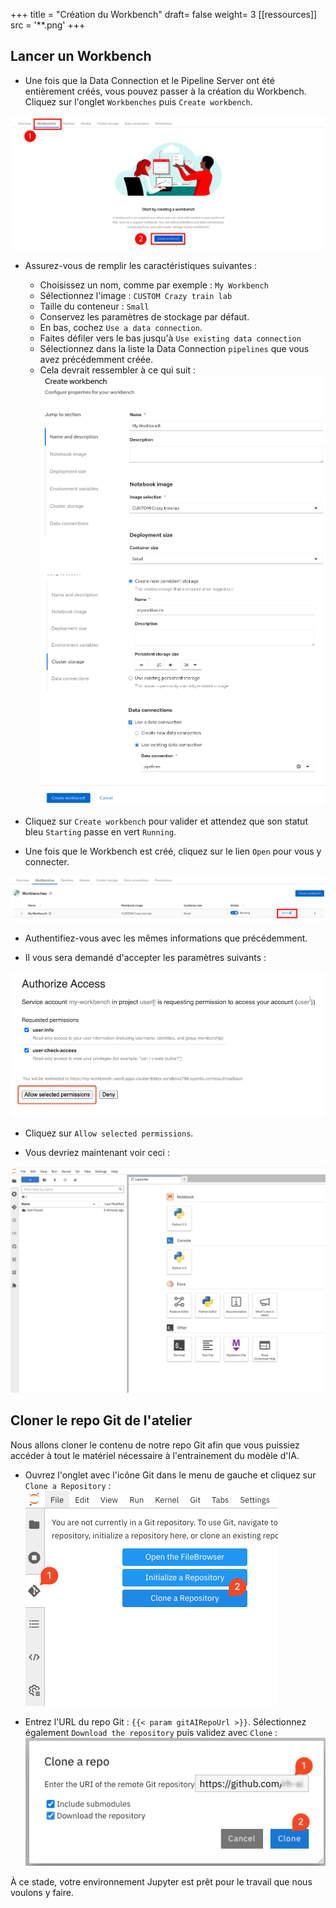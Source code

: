 +++
title = "Création du Workbench"
draft= false
weight= 3
[[ressources]]
  src = '**.png'
+++

## Lancer un Workbench

* Une fois que la Data Connection et le Pipeline Server ont été entièrement créés, vous pouvez passer à la création du Workbench. Cliquez sur l'onglet `Workbenches` puis `Create workbench`.

![02-03-create-wb.png](02-03-create-wb.png)

* Assurez-vous de remplir les caractéristiques suivantes :  
    * Choisissez un nom, comme par exemple : `My Workbench`  
    * Sélectionnez l'image : `CUSTOM Crazy train lab`
    * Taille du conteneur : `Small`
    * Conservez les paramètres de stockage par défaut.
    * En bas, cochez `Use a data connection`.
    * Faites défiler vers le bas jusqu'à `Use existing data connection`
    * Sélectionnez dans la liste la Data Connection `pipelines` que vous avez précédemment créée.
    * Cela devrait ressembler à ce qui suit :
![02-02-launch-workbench-01.png](02-02-launch-workbench-01.png)
![02-02-launch-workbench-02.png](02-02-launch-workbench-02.png)

* Cliquez sur `Create workbench` pour valider et attendez que son statut bleu `Starting` passe en vert `Running`.

* Une fois que le Workbench est créé, cliquez sur le lien `Open` pour vous y connecter.

![02-03-open-link.png](02-03-open-link.png)

* Authentifiez-vous avec les mêmes informations que précédemment.

* Il vous sera demandé d'accepter les paramètres suivants :

![02-02-accept.png](02-02-accept.png)

* Cliquez sur `Allow selected permissions`.

* Vous devriez maintenant voir ceci :

![02-02-jupyter.png](02-02-jupyter.png)

## Cloner le repo Git de l'atelier

Nous allons cloner le contenu de notre repo Git afin que vous puissiez accéder à tout le matériel nécessaire à l'entrainement du modèle d'IA.

* Ouvrez l'onglet avec l'icône Git dans le menu de gauche et cliquez sur `Clone a Repository` :
![git-clone-1.png](git-clone-1.png)

* Entrez l'URL du repo Git : ``{{< param gitAIRepoUrl >}}``. Sélectionnez également `Download the repository` puis validez avec `Clone` :
![git-clone-2.png](git-clone-2.png)

À ce stade, votre environnement Jupyter est prêt pour le travail que nous voulons y faire.
